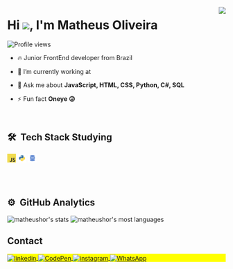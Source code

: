 <img align="right" height="500em" 
src="https://gist.githubusercontent.com/matheushor/0679dc5a0447591c4085228361219941/raw/3ad91411146b7b07d6094617af6f85abdecf0656/githubcard.svg"/>
<h1 align="left">Hi <img src="https://raw.githubusercontent.com/kaueMarques/kaueMarques/master/hi.gif" height="30px">, I'm Matheus Oliveira</h1>
<p align="left"> <img src="https://komarev.com/ghpvc/?username=matheushor&color=yellow" alt="Profile views" /> </p>

- 🔥 Junior FrontEnd developer from Brazil

- 🔭 I’m currently working at

- 💬 Ask me about **JavaScript, HTML, CSS, Python, C#, SQL**

- ⚡ Fun fact **Oneye 😜**

<br>

## 🛠 &nbsp;Tech Stack Studying

<code><img height="20" alt="javascript" src="https://raw.githubusercontent.com/github/explore/80688e429a7d4ef2fca1e82350fe8e3517d3494d/topics/javascript/javascript.png"></code>
<code><img height="20" alt="python" src="https://raw.githubusercontent.com/github/explore/80688e429a7d4ef2fca1e82350fe8e3517d3494d/topics/python/python.png"></code>
<code><img height="20" alt="sql" src="https://raw.githubusercontent.com/github/explore/80688e429a7d4ef2fca1e82350fe8e3517d3494d/topics/sql/sql.png"></code>

<br><br>

## ⚙️ &nbsp;GitHub Analytics

<p align="left">
<img width="530em" src="https://github-readme-stats.vercel.app/api?username=matheushor&show_icons=true&theme=chartreuse-dark" alt="matheushor's stats"/>
<img width="530em" src="https://github-readme-stats.vercel.app/api/top-langs/?username=matheushor&layout=compact&theme=chartreuse-dark" alt="matheushor's most languages"/>
</p>


## Contact

<p align="left" style="background:yellow">
<a href="https://linkedin.com/in/matheushor" target="_blank">
  <img align="center" src="https://img.shields.io/badge/-matheushor-05122A?style=flat&logo=linkedin" alt="linkedin"/>
</a>
<a href="https://codepen.io/matheushor/pens/public" target="_blank">
 <img align="center" src="https://img.shields.io/badge/-matheushor-05122A?style=flat&logo=codepen" alt="CodePen"/>
 </a>
  <a href="https://instagram.com/mhenriqueor" target="_blank">
 <img align="center" src="https://img.shields.io/badge/-matheushor-05122A?style=flat&logo=instagram" alt="instagram"/>
  </a>
  <a href="https://contate.me/matheus-oliveira" target="_blank">
 <img align="center" src="https://img.shields.io/badge/-matheushor-05122A?style=flat&logo=WhatsApp" alt="WhatsApp"/>
  </a>
</p>

<br><br>
